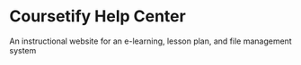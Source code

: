 # Coursetify Help Center
An instructional website for an e-learning, lesson plan, and file management system

